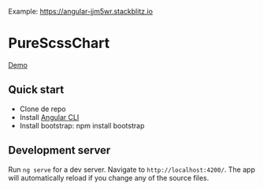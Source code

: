 Example: https://angular-jjm5wr.stackblitz.io

# PureScssChart

[Demo](https://purescsschart.stackblitz.io)

## Quick start
- Clone de repo
- Install [Angular CLI](https://cli.angular.io/)
- Install bootstrap: npm install bootstrap

## Development server

Run `ng serve` for a dev server. Navigate to `http://localhost:4200/`. The app will automatically reload if you change any of the source files.


